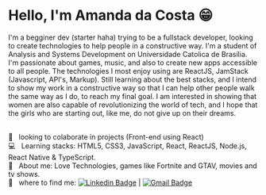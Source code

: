 # Hello, I'm Amanda da Costa 😁

I'm a begginer dev (starter haha) trying to be a fullstack developer, looking to create technologies to help people in a constructive way. I'm a student of Analysis and Systems Development on Universidade Catolica de Brasília.  I'm passionate about games, music, and also to create new apps accessible to all people. The technologies I most enjoy using are ReactJS, JamStack (Javascript, API's, Markup). Still learning about the best stacks, and I intend to show my work in a constructive way so that I can help other people walk the same way as I do, to reach my final goal. I am interested in showing that women are also capable of revolutionizing the world of tech, and I hope that the girls who are starting out, like me, do not give up on their dreams.

  <br/> :black_heart: &nbsp; looking to colaborate in projects (Front-end using React)
 <br/> :computer: &nbsp; Learning stacks: HTML5, CSS3, JavaScript, React, ReactJS, Node.js, React Native & TypeScript.
 <br/> 💬  &nbsp; About me: Love Technologies, games like Fortnite and GTAV, movies and tv shows.
 <br/> :email: &nbsp; where to find me: [![Linkedin Badge](https://img.shields.io/badge/-AmandabCosta-blue?style=flat-square&logo=Linkedin&logoColor=white&link=https://www.linkedin.com/in/amandabcosta/)](https://www.linkedin.com/in/amandabcosta/) 
| 
[![Gmail Badge](https://img.shields.io/badge/-acbdacosta@gmail.com-c14438?style=flat-square&logo=Gmail&logoColor=white&link=mailto:acbdacosta@gmail.com)](mailto:acbdacosta@gmail.com)
